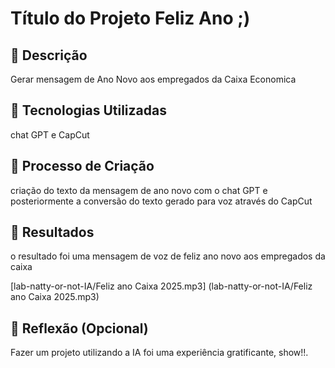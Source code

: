 # Título do Projeto Feliz Ano  ;)

## 📒 Descrição
Gerar mensagem de Ano Novo aos empregados da Caixa Economica

## 🤖 Tecnologias Utilizadas
chat GPT e CapCut 

## 🧐 Processo de Criação
criação do texto da mensagem de ano novo com o chat GPT e posteriormente a conversão do texto gerado para voz através do CapCut

## 🚀 Resultados
o resultado foi uma mensagem de voz de feliz ano novo aos empregados da caixa

[lab-natty-or-not-IA/Feliz ano Caixa 2025.mp3] (lab-natty-or-not-IA/Feliz ano Caixa 2025.mp3)

## 💭 Reflexão (Opcional)
Fazer um projeto utilizando a IA foi uma experiência gratificante, show!!.
